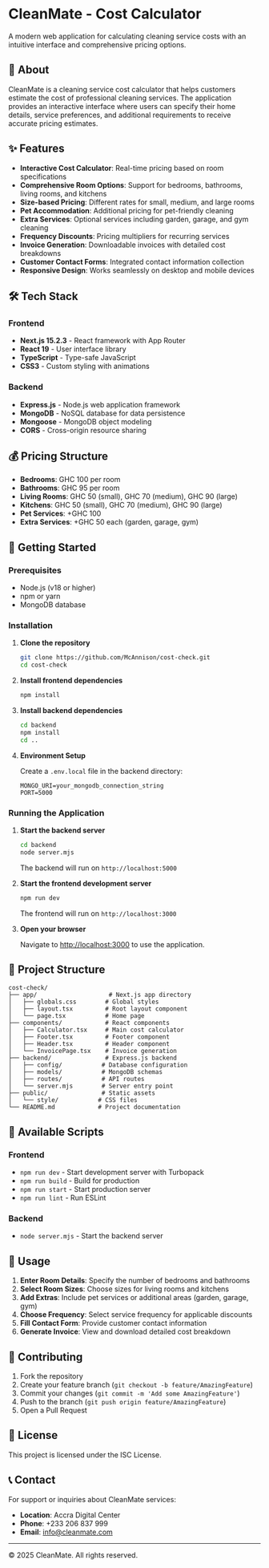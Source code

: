 # CleanMate - Cost Calculator

A modern web application for calculating cleaning service costs with an intuitive interface and comprehensive pricing options.

## 🧹 About

CleanMate is a cleaning service cost calculator that helps customers estimate the cost of professional cleaning services. The application provides an interactive interface where users can specify their home details, service preferences, and additional requirements to receive accurate pricing estimates.

## ✨ Features

- **Interactive Cost Calculator**: Real-time pricing based on room specifications
- **Comprehensive Room Options**: Support for bedrooms, bathrooms, living rooms, and kitchens
- **Size-based Pricing**: Different rates for small, medium, and large rooms
- **Pet Accommodation**: Additional pricing for pet-friendly cleaning
- **Extra Services**: Optional services including garden, garage, and gym cleaning
- **Frequency Discounts**: Pricing multipliers for recurring services
- **Invoice Generation**: Downloadable invoices with detailed cost breakdowns
- **Customer Contact Forms**: Integrated contact information collection
- **Responsive Design**: Works seamlessly on desktop and mobile devices

## 🛠 Tech Stack

### Frontend
- **Next.js 15.2.3** - React framework with App Router
- **React 19** - User interface library
- **TypeScript** - Type-safe JavaScript
- **CSS3** - Custom styling with animations

### Backend
- **Express.js** - Node.js web application framework
- **MongoDB** - NoSQL database for data persistence
- **Mongoose** - MongoDB object modeling
- **CORS** - Cross-origin resource sharing

## 💰 Pricing Structure

- **Bedrooms**: GHC 100 per room
- **Bathrooms**: GHC 95 per room
- **Living Rooms**: GHC 50 (small), GHC 70 (medium), GHC 90 (large)
- **Kitchens**: GHC 50 (small), GHC 70 (medium), GHC 90 (large)
- **Pet Services**: +GHC 100
- **Extra Services**: +GHC 50 each (garden, garage, gym)

## 🚀 Getting Started

### Prerequisites

- Node.js (v18 or higher)
- npm or yarn
- MongoDB database

### Installation

1. **Clone the repository**
   ```bash
   git clone https://github.com/McAnnison/cost-check.git
   cd cost-check
   ```

2. **Install frontend dependencies**
   ```bash
   npm install
   ```

3. **Install backend dependencies**
   ```bash
   cd backend
   npm install
   cd ..
   ```

4. **Environment Setup**
   
   Create a `.env.local` file in the backend directory:
   ```env
   MONGO_URI=your_mongodb_connection_string
   PORT=5000
   ```

### Running the Application

1. **Start the backend server**
   ```bash
   cd backend
   node server.mjs
   ```
   The backend will run on `http://localhost:5000`

2. **Start the frontend development server**
   ```bash
   npm run dev
   ```
   The frontend will run on `http://localhost:3000`

3. **Open your browser**
   
   Navigate to [http://localhost:3000](http://localhost:3000) to use the application.

## 📁 Project Structure

```
cost-check/
├── app/                    # Next.js app directory
│   ├── globals.css        # Global styles
│   ├── layout.tsx         # Root layout component
│   └── page.tsx           # Home page
├── components/            # React components
│   ├── Calculator.tsx     # Main cost calculator
│   ├── Footer.tsx         # Footer component
│   ├── Header.tsx         # Header component
│   └── InvoicePage.tsx    # Invoice generation
├── backend/               # Express.js backend
│   ├── config/           # Database configuration
│   ├── models/           # MongoDB schemas
│   ├── routes/           # API routes
│   └── server.mjs        # Server entry point
├── public/               # Static assets
│   └── style/           # CSS files
└── README.md            # Project documentation
```

## 🔧 Available Scripts

### Frontend
- `npm run dev` - Start development server with Turbopack
- `npm run build` - Build for production
- `npm run start` - Start production server
- `npm run lint` - Run ESLint

### Backend
- `node server.mjs` - Start the backend server

## 🎨 Usage

1. **Enter Room Details**: Specify the number of bedrooms and bathrooms
2. **Select Room Sizes**: Choose sizes for living rooms and kitchens
3. **Add Extras**: Include pet services or additional areas (garden, garage, gym)
4. **Choose Frequency**: Select service frequency for applicable discounts
5. **Fill Contact Form**: Provide customer contact information
6. **Generate Invoice**: View and download detailed cost breakdown

## 🤝 Contributing

1. Fork the repository
2. Create your feature branch (`git checkout -b feature/AmazingFeature`)
3. Commit your changes (`git commit -m 'Add some AmazingFeature'`)
4. Push to the branch (`git push origin feature/AmazingFeature`)
5. Open a Pull Request

## 📄 License

This project is licensed under the ISC License.

## 📞 Contact

For support or inquiries about CleanMate services:

- **Location**: Accra Digital Center
- **Phone**: +233 206 837 999
- **Email**: info@cleanmate.com

---

© 2025 CleanMate. All rights reserved.

